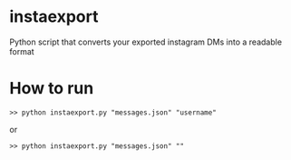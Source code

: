 # instaexport
Python script that converts your exported instagram DMs into a readable format

# How to run

```
>> python instaexport.py "messages.json" "username"
```
or 
```
>> python instaexport.py "messages.json" ""
```
